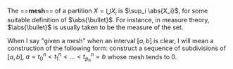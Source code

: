 The ==**mesh**== of a partition $X = \bigcup X_i$ is $\sup_i \abs{X_i}$, for some suitable definition of $\abs{\bullet}$. For instance, in measure theory, $\abs{\bullet}$ is usually taken to be the measure of the set.

When I say "given a mesh" when an interval $[a,b]$ is clear, I will mean a construction of the following form: construct a sequence of subdivisions of $[a,b]$, $a = t_0^n < t_1^n < \dots < t_{p_n}^n = b$ whose mesh tends to $0$.